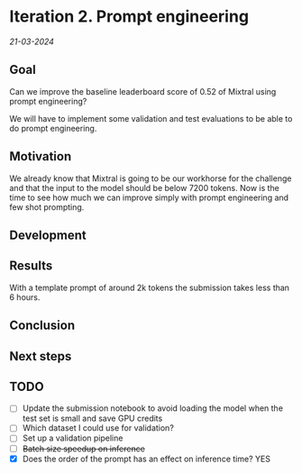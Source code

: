 # Iteration 2. Prompt engineering

_21-03-2024_

<!---
The work is done using short iterations. Each iteration needs to have a very
clear goal. This allows to gain greater knowledge of the problem on each iteration.
--->

## Goal

Can we improve the baseline leaderboard score of 0.52 of Mixtral using prompt engineering?

We will have to implement some validation and test evaluations to be able to do prompt engineering.

## Motivation

We already know that Mixtral is going to be our workhorse for the challenge and that the input to the model should be below 7200 tokens. Now is the time to see how much we can improve simply with prompt engineering and few shot prompting.

## Development

## Results

With a template prompt of around 2k tokens the submission takes less than 6 hours.

## Conclusion

## Next steps

## TODO

- [ ] Update the submission notebook to avoid loading the model when the test set is small and save GPU credits
- [ ] Which dataset I could use for validation?
- [ ] Set up a validation pipeline
- [ ] ~~Batch size speedup on inference~~
- [x] Does the order of the prompt has an effect on inference time? YES
